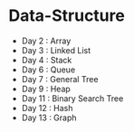 # Data-Structure

* Day 2 : Array
* Day 3 : Linked List
* Day 4 : Stack
* Day 6 : Queue
* Day 7 : General Tree
* Day 9 : Heap
* Day 11 : Binary Search Tree
* Day 12 : Hash
* Day 13 : Graph 
